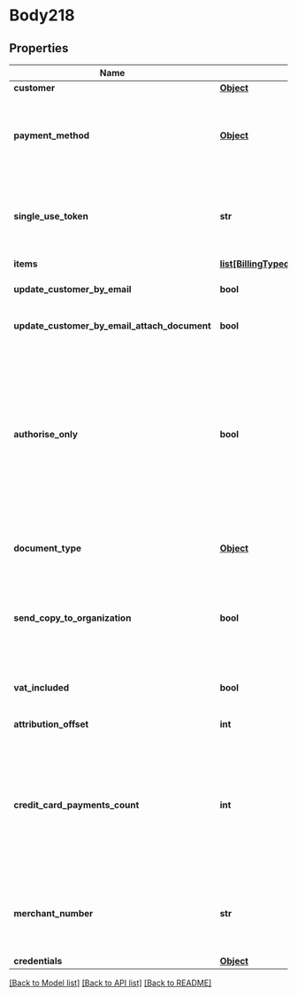 # Body218

## Properties
Name | Type | Description | Notes
------------ | ------------- | ------------- | -------------
**customer** | [**Object**](Object.md) | Customer | 
**payment_method** | [**Object**](Object.md) | Payment method details&lt;div&gt;&lt;i&gt;Leave this empty to use the customer payment method, or when using the SingleUseToken&lt;/i&gt;&lt;/div&gt; | [optional] 
**single_use_token** | **str** | Single use token, for all payment details (CardNumber, Expiration, CVV, CitizenID).&lt;div&gt;&lt;i&gt;Used primarily by the Payments JavaScript API.&lt;/i&gt;&lt;/div&gt; | [optional] 
**items** | [**list[BillingTypedChargeRecurringItem]**](BillingTypedChargeRecurringItem.md) | Items | 
**update_customer_by_email** | **bool** | Update customer by email&lt;div&gt;&lt;i&gt;Defaults to False&lt;/i&gt;&lt;/div&gt; | [optional] 
**update_customer_by_email_attach_document** | **bool** | Attach invoice/receipt to email&lt;div&gt;&lt;i&gt;Defaults to False&lt;/i&gt;&lt;/div&gt; | [optional] 
**authorise_only** | **bool** | Should the transaction be committed, or authorized only.&lt;div&gt;&lt;i&gt;Leave empty for \&quot;False\&quot; (Auto-Commit).  This field could be used for testing the Charge action easily.  Please note, when using AuthoriseOnly, documents will be created as \&quot;Draft\&quot;, and recurring items will be created as cancelled.&lt;/i&gt;&lt;/div&gt; | [optional] 
**document_type** | [**Object**](Object.md) | Created document type&lt;div&gt;&lt;i&gt;Leave empty for default&lt;/i&gt;&lt;/div&gt; | [optional] 
**send_copy_to_organization** | **bool** | Send email to the organization as well.  Defaults to the accounting application settings.&lt;div&gt;&lt;i&gt;Relevant when using UpdateCustomerByEmail.&lt;/i&gt;&lt;/div&gt; | [optional] 
**vat_included** | **bool** | Is VAT included in the prices?&lt;div&gt;&lt;i&gt;Leave empty for false.  Relevant for items only.&lt;/i&gt;&lt;/div&gt; | [optional] 
**attribution_offset** | **int** | Attribution offset in months | [optional] 
**credit_card_payments_count** | **int** | Credit card payments count.  Please note this is not the recurrence (how many months the transaction should last), this parameter shouldn&#x27;t be used on most use cases.&lt;div&gt;&lt;i&gt;Leave this empty to disable payments and use standard direct debit.&lt;/i&gt;&lt;/div&gt; | [optional] 
**merchant_number** | **str** | Shva merchant number (Terminal number).&lt;div&gt;&lt;i&gt;This parameter should only be used when multiple merchants are defined in the company.&lt;/i&gt;&lt;/div&gt; | [optional] 
**credentials** | [**Object**](Object.md) | Company API credentials | 

[[Back to Model list]](../README.md#documentation-for-models) [[Back to API list]](../README.md#documentation-for-api-endpoints) [[Back to README]](../README.md)

